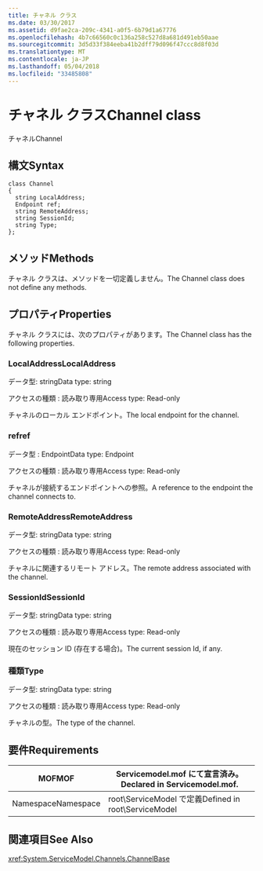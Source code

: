 ```yaml
---
title: チャネル クラス
ms.date: 03/30/2017
ms.assetid: d9fae2ca-209c-4341-a0f5-6b79d1a67776
ms.openlocfilehash: 4b7c66560c0c136a258c527d8a681d491eb50aae
ms.sourcegitcommit: 3d5d33f384eeba41b2dff79d096f47ccc8d8f03d
ms.translationtype: MT
ms.contentlocale: ja-JP
ms.lasthandoff: 05/04/2018
ms.locfileid: "33485808"
---
```

# <a name="channel-class"></a><span data-ttu-id="ab8c9-102">チャネル クラス</span><span class="sxs-lookup"><span data-stu-id="ab8c9-102">Channel class</span></span>
<span data-ttu-id="ab8c9-103">チャネル</span><span class="sxs-lookup"><span data-stu-id="ab8c9-103">Channel</span></span>  
  
## <a name="syntax"></a><span data-ttu-id="ab8c9-104">構文</span><span class="sxs-lookup"><span data-stu-id="ab8c9-104">Syntax</span></span>  
  
```  
class Channel  
{  
  string LocalAddress;  
  Endpoint ref;  
  string RemoteAddress;  
  string SessionId;  
  string Type;  
};  
```  
  
## <a name="methods"></a><span data-ttu-id="ab8c9-105">メソッド</span><span class="sxs-lookup"><span data-stu-id="ab8c9-105">Methods</span></span>  
 <span data-ttu-id="ab8c9-106">チャネル クラスは、メソッドを一切定義しません。</span><span class="sxs-lookup"><span data-stu-id="ab8c9-106">The Channel class does not define any methods.</span></span>  
  
## <a name="properties"></a><span data-ttu-id="ab8c9-107">プロパティ</span><span class="sxs-lookup"><span data-stu-id="ab8c9-107">Properties</span></span>  
 <span data-ttu-id="ab8c9-108">チャネル クラスには、次のプロパティがあります。</span><span class="sxs-lookup"><span data-stu-id="ab8c9-108">The Channel class has the following properties.</span></span>  
  
### <a name="localaddress"></a><span data-ttu-id="ab8c9-109">LocalAddress</span><span class="sxs-lookup"><span data-stu-id="ab8c9-109">LocalAddress</span></span>  
 <span data-ttu-id="ab8c9-110">データ型: string</span><span class="sxs-lookup"><span data-stu-id="ab8c9-110">Data type: string</span></span>  
  
 <span data-ttu-id="ab8c9-111">アクセスの種類 : 読み取り専用</span><span class="sxs-lookup"><span data-stu-id="ab8c9-111">Access type: Read-only</span></span>  
  
 <span data-ttu-id="ab8c9-112">チャネルのローカル エンドポイント。</span><span class="sxs-lookup"><span data-stu-id="ab8c9-112">The local endpoint for the channel.</span></span>  
  
### <a name="ref"></a><span data-ttu-id="ab8c9-113">ref</span><span class="sxs-lookup"><span data-stu-id="ab8c9-113">ref</span></span>  
 <span data-ttu-id="ab8c9-114">データ型 : Endpoint</span><span class="sxs-lookup"><span data-stu-id="ab8c9-114">Data type: Endpoint</span></span>  
  
 <span data-ttu-id="ab8c9-115">アクセスの種類 : 読み取り専用</span><span class="sxs-lookup"><span data-stu-id="ab8c9-115">Access type: Read-only</span></span>  
  
 <span data-ttu-id="ab8c9-116">チャネルが接続するエンドポイントへの参照。</span><span class="sxs-lookup"><span data-stu-id="ab8c9-116">A reference to the endpoint the channel connects to.</span></span>  
  
### <a name="remoteaddress"></a><span data-ttu-id="ab8c9-117">RemoteAddress</span><span class="sxs-lookup"><span data-stu-id="ab8c9-117">RemoteAddress</span></span>  
 <span data-ttu-id="ab8c9-118">データ型: string</span><span class="sxs-lookup"><span data-stu-id="ab8c9-118">Data type: string</span></span>  
  
 <span data-ttu-id="ab8c9-119">アクセスの種類 : 読み取り専用</span><span class="sxs-lookup"><span data-stu-id="ab8c9-119">Access type: Read-only</span></span>  
  
 <span data-ttu-id="ab8c9-120">チャネルに関連するリモート アドレス。</span><span class="sxs-lookup"><span data-stu-id="ab8c9-120">The remote address associated with the channel.</span></span>  
  
### <a name="sessionid"></a><span data-ttu-id="ab8c9-121">SessionId</span><span class="sxs-lookup"><span data-stu-id="ab8c9-121">SessionId</span></span>  
 <span data-ttu-id="ab8c9-122">データ型: string</span><span class="sxs-lookup"><span data-stu-id="ab8c9-122">Data type: string</span></span>  
  
 <span data-ttu-id="ab8c9-123">アクセスの種類 : 読み取り専用</span><span class="sxs-lookup"><span data-stu-id="ab8c9-123">Access type: Read-only</span></span>  
  
 <span data-ttu-id="ab8c9-124">現在のセッション ID (存在する場合)。</span><span class="sxs-lookup"><span data-stu-id="ab8c9-124">The current session Id, if any.</span></span>  
  
### <a name="type"></a><span data-ttu-id="ab8c9-125">種類</span><span class="sxs-lookup"><span data-stu-id="ab8c9-125">Type</span></span>  
 <span data-ttu-id="ab8c9-126">データ型: string</span><span class="sxs-lookup"><span data-stu-id="ab8c9-126">Data type: string</span></span>  
  
 <span data-ttu-id="ab8c9-127">アクセスの種類 : 読み取り専用</span><span class="sxs-lookup"><span data-stu-id="ab8c9-127">Access type: Read-only</span></span>  
  
 <span data-ttu-id="ab8c9-128">チャネルの型。</span><span class="sxs-lookup"><span data-stu-id="ab8c9-128">The type of the channel.</span></span>  
  
## <a name="requirements"></a><span data-ttu-id="ab8c9-129">要件</span><span class="sxs-lookup"><span data-stu-id="ab8c9-129">Requirements</span></span>  
  
|<span data-ttu-id="ab8c9-130">MOF</span><span class="sxs-lookup"><span data-stu-id="ab8c9-130">MOF</span></span>|<span data-ttu-id="ab8c9-131">Servicemodel.mof にて宣言済み。</span><span class="sxs-lookup"><span data-stu-id="ab8c9-131">Declared in Servicemodel.mof.</span></span>|  
|---------|-----------------------------------|  
|<span data-ttu-id="ab8c9-132">Namespace</span><span class="sxs-lookup"><span data-stu-id="ab8c9-132">Namespace</span></span>|<span data-ttu-id="ab8c9-133">root\ServiceModel で定義</span><span class="sxs-lookup"><span data-stu-id="ab8c9-133">Defined in root\ServiceModel</span></span>|  
  
## <a name="see-also"></a><span data-ttu-id="ab8c9-134">関連項目</span><span class="sxs-lookup"><span data-stu-id="ab8c9-134">See Also</span></span>  
 <xref:System.ServiceModel.Channels.ChannelBase>
